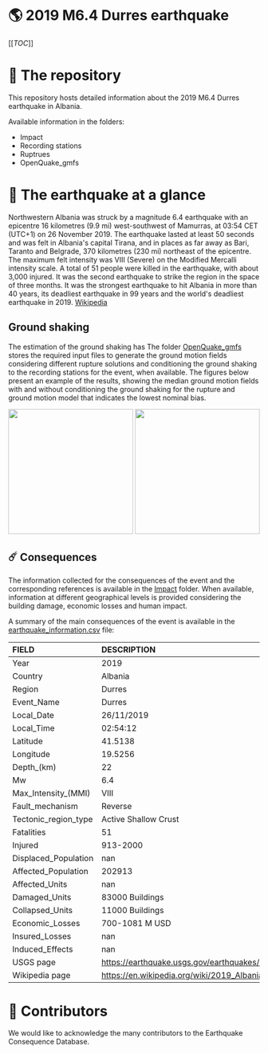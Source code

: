# 🌎 2019 M6.4 Durres earthquake
[[_TOC_]]

# 📂 The repository  

This repository hosts detailed information about the 2019 M6.4 Durres earthquake in Albania.

Available information in the folders:

- Impact
- Recording stations
- Ruptrues
- OpenQuake_gmfs 


# 🚀 The earthquake at a glance 

Northwestern Albania was struck by a magnitude 6.4 earthquake with an epicentre 16 kilometres (9.9 mi) west-southwest of Mamurras, at 03:54 CET (UTC+1) on 26 November 2019. The earthquake lasted at least 50 seconds and was felt in Albania's capital Tirana, and in places as far away as Bari, Taranto and Belgrade, 370 kilometres (230 mi) northeast of the epicentre. The maximum felt intensity was VIII (Severe) on the Modified Mercalli intensity scale. A total of 51 people were killed in the earthquake, with about 3,000 injured. It was the second earthquake to strike the region in the space of three months. It was the strongest earthquake to hit Albania in more than 40 years, its deadliest earthquake in 99 years and the world's deadliest earthquake in 2019.
[Wikipedia](https://en.wikipedia.org/wiki/2019_Albania_earthquake)



## Ground shaking

The estimation of the ground shaking has The folder [OpenQuake_gmfs](./OpenQuake_gmfs/) stores the required input files to generate the ground motion fields considering different rupture solutions and conditioning the ground shaking to the recording stations for the event, when available. The figures below present an example of the results, showing the median ground motion fields with and without conditioning the ground shaking for the rupture and ground motion model that indicates the lowest nominal bias.

<img src="./OpenQuake_gmfs/median_gmf_stations_none.png" height="250">
<img src="./OpenQuake_gmfs/median_gmf_stations_seismic.png" height="250">

## ☄️ Consequences

The information collected for the consequences of the event and the corresponding references is available in the [Impact](./Impact) folder. When available, information at different geographical levels is provided considering the building damage, economic losses and human impact.

A summary of the main consequences of the event is available in the [earthquake_information.csv](./earthquake_information.csv) file:

| FIELD                | DESCRIPTION                                                            |
|:---------------------|:-----------------------------------------------------------------------|
| Year                 | 2019                                                                   |
| Country              | Albania                                                                |
| Region               | Durres                                                                 |
| Event_Name           | Durres                                                                 |
| Local_Date           | 26/11/2019                                                             |
| Local_Time           | 02:54:12                                                               |
| Latitude             | 41.5138                                                                |
| Longitude            | 19.5256                                                                |
| Depth_(km)           | 22                                                                     |
| Mw                   | 6.4                                                                    |
| Max_Intensity_(MMI)  | VIII                                                                   |
| Fault_mechanism      | Reverse                                                                |
| Tectonic_region_type | Active Shallow Crust                                                   |
| Fatalities           | 51                                                                     |
| Injured              | 913-2000                                                               |
| Displaced_Population | nan                                                                    |
| Affected_Population  | 202913                                                                 |
| Affected_Units       | nan                                                                    |
| Damaged_Units        | 83000 Buildings                                                        |
| Collapsed_Units      | 11000 Buildings                                                        |
| Economic_Losses      | 700-1081 M USD                                                         |
| Insured_Losses       | nan                                                                    |
| Induced_Effects      | nan                                                                    |
| USGS page            | https://earthquake.usgs.gov/earthquakes/eventpage/us70006d0m/executive |
| Wikipedia page       | https://en.wikipedia.org/wiki/2019_Albania_earthquake                  |


# 🌟 Contributors 

We would like to acknowledge the many contributors to the Earthquake Consequence Database.
